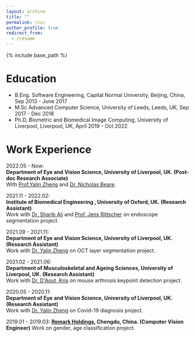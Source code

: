 ```yaml
---
layout: archive
title: ""
permalink: /cv/
author_profile: true
redirect_from:
  - /resume
---
```


{% include base_path %}

Education
======
* B.Eng. Software Engineering, Capital Normal University, Beijing, China, Sep 2013 - June 2017
* M.Sc Advanced Computer Science, University of Leeds, Leeds, UK, Sep 2017 - Dec 2018
* Ph.D, Biometric and Biomedical Image Computing, University of Liverpool, Liverpool, UK, April 2019 - Oct 2022


Work Experience
======
2022.05 - Now:  
**Department of Eye and Vision Science, University of Liverpool, UK. (Post-doc Research Associate)**   
With [Prof.Yalin Zheng](http://pcwww.liv.ac.uk/~yzheng/) and [Dr. Nicholas Beare](https://www.liverpool.ac.uk/life-course-and-medical-sciences/staff/nicholas-beare/).     

2021.11 - 2022.02:  
**Institute of Biomedical Engineering , University of Oxford, UK. (Research Assistant)**  
Work with [Dr. Sharib Ali](https://eng.ox.ac.uk/people/sharib-ali/) and [Prof.  Jens Rittscher](https://www.ndm.ox.ac.uk/team/jens-rittscher) on endoscope segmentation project. 

2021.09 - 2021.11:  
**Department of Eye and Vision Science, University of Liverpool, UK. (Research Assistant)**  
Work with [Dr. Yalin Zheng](https://www.liverpool.ac.uk/life-course-and-medical-sciences/staff/yalin-zheng/) on OCT layer segmentation project.  

2021.02 - 2021.06:  
**Department of Musculoskeletal and Ageing Sciences, University of Liverpool, UK. (Research Assistant)**  
Work with [Dr. D'Aout, Kris](https://www.liverpool.ac.uk/life-course-and-medical-sciences/staff/kris-daout/) on mouse arthrosis keypoint detection project.  

2020.05 - 2020.11:  
**Department of Eye and Vision Science, University of Liverpool, UK. (Research Assistant)**  
Work with [Dr. Yalin Zheng](https://www.liverpool.ac.uk/life-course-and-medical-sciences/staff/yalin-zheng/) on Covid-19 diagnosis project.

2019.01 - 2019.03: 
**[Remark Holdings](https://www.remarkholdings.com/), Chengdu, China. (Computer Vision Engineer)**
Work on gender, age classification project.  



  


